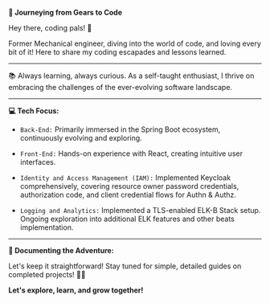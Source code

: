 **🚀 Journeying from Gears to Code**

Hey there, coding pals! 👋 

Former Mechanical engineer, diving into the world of code, and loving every bit of it! Here to share my coding escapades and lessons learned.

<hr/>

📚 Always learning, always curious. As a self-taught enthusiast, I thrive on embracing the challenges of the ever-evolving software landscape.

<hr/>

**💻 Tech Focus:**

- `Back-End:` Primarily immersed in the Spring Boot ecosystem, continuously evolving and exploring.

- `Front-End:` Hands-on experience with React, creating intuitive user interfaces.

- `Identity and Access Management (IAM):` Implemented Keycloak comprehensively, covering resource owner password credentials, authorization code, and client credential flows for Authn & Authz.

- `Logging and Analytics:` Implemented a TLS-enabled ELK-B Stack setup. Ongoing exploration into additional ELK features and other beats implementation.

<hr/>

**📄 Documenting the Adventure:**

Let's keep it straightforward! Stay tuned for simple, detailed guides on completed projects! 🚀📖


**Let's explore, learn, and grow together!**

<!---
hamid-jaafary/hamid-jaafary is a ✨ special ✨ repository because its `README.md` (this file) appears on your GitHub profile.
You can click the Preview link to take a look at your changes.
--->
